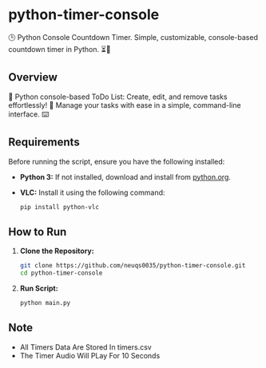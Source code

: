 # python-timer-console
🕒 Python Console Countdown Timer.  Simple, customizable, console-based countdown timer in Python. ⏳🐍

## Overview

📅 Python console-based ToDo List: Create, edit, and remove tasks effortlessly! 🚀 Manage your tasks with ease in a simple, command-line interface. ⌨️

## Requirements

Before running the script, ensure you have the following installed:

- **Python 3:** If not installed, download and install from [python.org](https://www.python.org/downloads/).
- **VLC:** Install it using the following command:

    ```bash
    pip install python-vlc
    ```
## How to Run

1. **Clone the Repository:**
   ```bash
   git clone https://github.com/neuqs0035/python-timer-console.git
   cd python-timer-console
   ```
2. **Run Script:**
   ```bash
   python main.py
   ```
## Note

- All Timers Data Are Stored In timers.csv
- The Timer Audio Will PLay For 10 Seconds

